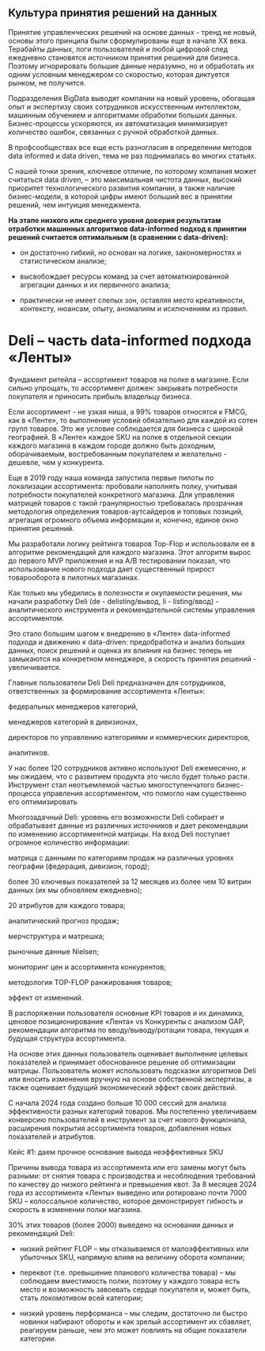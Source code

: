 ## Культура принятия решений на данных

Принятие управленческих решений на основе данных - тренд не новый, основы этого принципа были сформулированы еще в начале XX века. Терабайты данных, логи пользователей и любой цифровой след ежедневно становятся источником принятия решений для бизнеса. Поэтому игнорировать большие данные неразумно, но и обработать их одним условным менеджером со скоростью, которая диктуется рынком, не получится.

Подразделения BigData выводят компании на новый уровень, обогащая опыт и экспертизу своих сотрудников искусственным интеллектом, машинным обучением и алгоритмами обработки больших данных. Бизнес-процессы ускоряются, их автоматизация минимизирует количество ошибок, связанных с ручной обработкой данных.


В профсообществах все еще есть разногласия в определении методов data informed и data driven, тема не раз поднималась во многих статьях.

С нашей точки зрения, ключевое отличие, по которому компания может считаться data driven, – это максимальная чистота данных, высокий приоритет технологического развития компании, а также наличие бизнес-модели, в которой цифры имеют больший вес в принятии решений, чем интуиция менеджмента.

**На этапе низкого или среднего уровня доверия результатам отработки машинных алгоритмов data-informed подход в принятии решений считается оптимальным (в сравнении с data-driven):**

- он достаточно гибкий, но основан на логике, закономерностях и статистическом анализе;

- высвобождает ресурсы команд за счет автоматизированной агрегации данных и их первичного анализа;

- практически не имеет слепых зон, оставляя место креативности, контексту, нюансам, опыту, аномалиям и исключениям из правил.

# Deli – часть data-informed подхода «Ленты»
Фундамент ритейла – ассортимент товаров на полке в магазине. Если сильно упрощать, то ассортимент должен: закрывать потребности покупателя и приносить прибыль владельцу бизнеса.

Если ассортимент - не узкая ниша, а 99% товаров относятся к FMCG, как в «Ленте», то выполнение условий обязательно для каждой из сотен групп товаров. Это же условие соблюдается для бизнеса с широкой географией. В «Ленте» каждое SKU на полке в отдельной секции каждого магазина в каждом городе должно быть доходным, оборачиваемым, востребованным покупателем и желательно - дешевле, чем у конкурента.

Еще в 2019 году наша команда запустила первые пилоты по локализации ассортимента: пробовали наполнять полку, учитывая потребности покупателей конкретного магазина. Для управления матрицей товаров с такой гранулярностью требовалась прозрачная методология определения товаров-аутсайдеров и топовых позиций, агрегация огромного объема информации и, конечно, единое окно принятия решений.

Мы разработали логику рейтинга товаров Top-Flop и использовали ее в алгоритме рекомендаций для каждого магазина. Этот алгоритм вырос до первого MVP приложения и на А/В тестировании показал, что использование нового подхода дает существенный прирост товарооборота в пилотных магазинах.

Как только мы убедились в полезности и окупаемости решения, мы начали разработку Deli (de - delisting/вывод, li - listing/ввод) - аналитического инструмента и рекомендательной системы управления ассортиментом.

Это стало большим шагом к внедрению в «Ленте» data-informed подхода и движению к data-driven: предобработка и анализ больших данных, поиск решений и оценка их влияния на бизнес теперь не замыкаются на конкретном менеджере, а скорость принятия решений - увеличивается.

Главные пользователи Deli
Deli предназначен для сотрудников, ответственных за формирование ассортимента «Ленты»:

федеральных менеджеров категорий,

менеджеров категорий в дивизионах,

директоров по управлению категориями и коммерческих директоров,

аналитиков.

У нас более 120 сотрудников активно используют Deli ежемесячно, и мы ожидаем, что с развитием продукта это число будет только расти. Инструмент стал неотъемлемой частью многоступенчатого бизнес-процесса управления ассортиментом, что помогло нам существенно его оптимизировать

Многозадачный Deli: уровень его возможности
Deli собирает и обрабатывает данные из различных источников и дает рекомендации по изменению ассортиментной матрицы. На вход Deli поступает огромное количество информации:

матрица с данными по категориям продаж на различных уровнях географии (федерация, дивизион, город);

более 30 ключевых показателей за 12 месяцев из более чем 10 витрин данных (их мы обновляем ежедневно);

20 атрибутов для каждого товара;

аналитический прогноз продаж;

мерчструктура и матрешка;

рыночные данные Nielsen;

мониторинг цен и ассортимента конкурентов;

методология TOP-FLOP ранжирования товаров;

эффект от изменений.


В распоряжении пользователя основные KPI товаров и их динамика, ценовое позиционирование «Лента» vs Конкуренты с анализом GAP, рекомендации алгоритма по вводу/выводу/ротации товара, текущая и будущая структура ассортимента. 

На основе этих данных пользователь оценивает выполнение целевых показателей и принимает обоснованное решение об оптимизации матрицы. Пользователь может использовать подсказки алгоритмов Deli или вносить изменения вручную на основе собственной экспертизы, а также оценивает будущий экономический эффект своих действий.

С начала 2024 года создано больше 10 000 сессий для анализа эффективности разных категорий товаров. Мы постепенно увеличиваем конверсию пользователей в инструмент за счет нового функционала, расширения покрытия ассортимента товаров, добавления новых показателей и атрибутов.

Кейс #1: даем прочное основание вывода неэффективных SKU


Причины вывода товара из ассортимента или его замены могут быть разными: от снятия товара с производства и несоблюдения требований по качеству до низкого рейтинга и превышения квот. За 8 месяцев 2024 года из ассортимента «Ленты» выведено или ротировано почти 7000 SKU – колоссальное количество, которое демонстрирует гибкость и скорость в изменении полки магазина.

30% этих товаров (более 2000) выведено на основании данных и рекомендаций Deli:

- низкий рейтинг FLOP – мы отказываемся от малоэффективных или убыточных SKU, напрямую влияя на величину оборота компании;

- переквот (т.е. превышение планового количества товара) – мы соблюдаем вместимость полки, поэтому у каждого товара есть место и возможность завоевать сердце покупателя и, может быть, стать локомотивом всей категории;

- низкий уровень перформанса – мы следим, достаточно ли быстро новинки набирают обороты и как зрелый ассортимент их сбавляет, реагируем раньше, чем это может повлиять на общие показатели категории.
